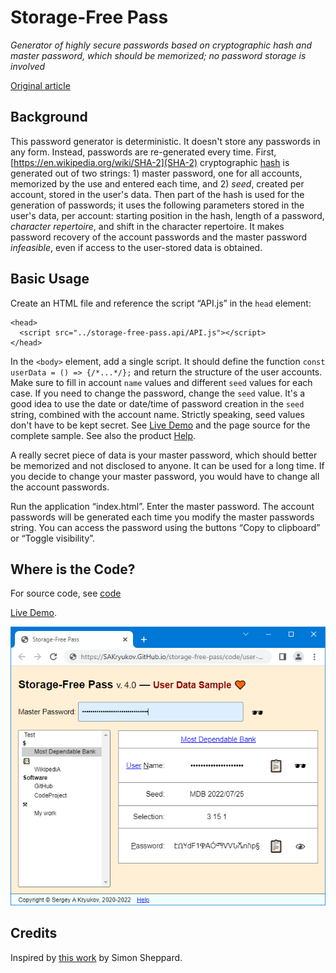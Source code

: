 ﻿# Storage-Free Pass

*Generator of highly secure passwords based on cryptographic hash and master password, which should be memorized; no password storage is involved*

[Original article](https://www.codeproject.com/Articles/5348966/No-need-to-Store-Encrypt-or-Memorize-Passwords)

## Background

This password generator is deterministic. It doesn't store any passwords in any form. Instead, passwords are re-generated every time. First, [https://en.wikipedia.org/wiki/SHA-2](SHA-2) cryptographic [hash](https://en.wikipedia.org/wiki/Cryptographic_hash_function) is generated out of two strings: 1) master password, one for all accounts, memorized by the use and entered each time, and 2) _seed_, created per account, stored in the user's data. Then part of the hash is used for the generation of passwords; it uses the following parameters stored in the user's data, per account: starting position in the hash, length of a password, _character repertoire_, and shift in the character repertoire. It makes password recovery of the account passwords and the master password _infeasible_, even if access to the user-stored data is obtained.

## Basic Usage

Create an HTML file and reference the script “API.js” in the `head` element:

```
<head>
  <script src="../storage-free-pass.api/API.js"></script>
</head>
```

In the `<body>` element, add a single script. It should define the function `const userData = () => {/*...*/};` and return the structure of the user accounts. Make sure to fill in account `name` values and different `seed` values for each case. If you need to change the password, change the `seed` value. It's a good idea to use the date or date/time of password creation in the `seed` string, combined with the account name. Strictly speaking, seed values don't have to be kept secret. See [Live Demo](https://sakryukov.github.io/storage-free-pass/code/user-demo/index.html) and the page source for the complete sample. See also the product [Help](https://sakryukov.github.io/storage-free-pass/code/storage-free-pass.api/help.html).

A really secret piece of data is your master password, which should better be memorized and not disclosed to anyone. It can be used for a long time. If you decide to change your master password, you would have to change all the account passwords.

Run the application “index.html”. Enter the master password. The account passwords will be generated each time you modify the master passwords string. You can access the password using the buttons “Copy to clipboard” or “Toggle visibility”.

## Where is the Code?

For source code, see [code](./code)

[Live Demo](https://sakryukov.github.io/storage-free-pass/code/user-demo/index.html).

![Screenshot](doc/main.webp)

## Credits

Inspired by [this work](https://SS64.com/pass) by Simon Sheppard.

